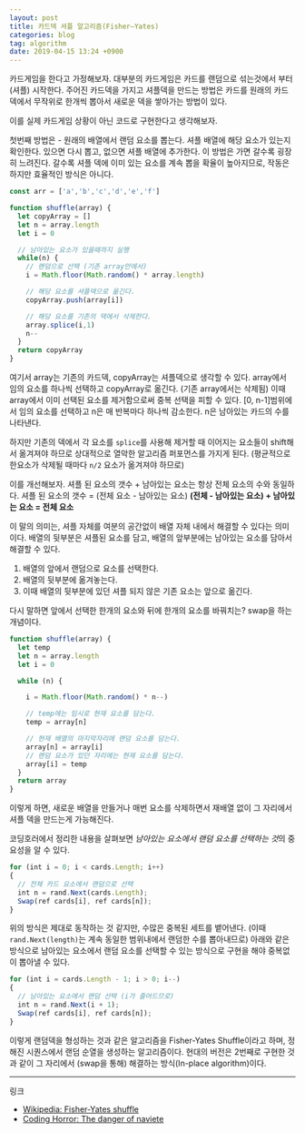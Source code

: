 ```yaml
---
layout: post
title: 카드덱 셔플 알고리즘(Fisher–Yates)
categories: blog
tag: algorithm
date: 2019-04-15 13:24 +0900
---
```

카드게임을 한다고 가정해보자. 대부분의 카드게임은 카드를 랜덤으로 섞는것에서 부터(셔플) 시작한다. 주어진 카드덱을 가지고 셔플덱을 만드는 방법은 카드를 원래의 카드덱에서 무작위로 한개씩 뽑아서 새로운 덱을 쌓아가는 방법이 있다.

이를 실제 카드게임 상황이 아닌 코드로 구현한다고 생각해보자.

첫번째 방법은 - 원래의 배열에서 랜덤 요소를 뽑는다. 셔플 배열에 해당 요소가 있는지 확인한다. 있으면 다시 뽑고, 없으면 셔플 배열에 추가한다.
이 방법은 가면 갈수록 굉장히 느려진다. 갈수록 셔플 덱에 이미 있는 요소를 계속 뽑을 확율이 높아지므로, 작동은 하지만 효율적인 방식은 아니다.


```js
const arr = ['a','b','c','d','e','f']

function shuffle(array) {
  let copyArray = []
  let n = array.length
  let i = 0

  // 남아있는 요소가 있을때까지 실행
  while(n) {
    // 랜덤으로 선택 (기존 array안에서)
    i = Math.floor(Math.random() * array.length)

    // 해당 요소를 셔플덱으로 옮긴다.
    copyArray.push(array[i])

    // 해당 요소를 기존의 덱에서 삭제한다.
    array.splice(i,1)
    n--
  }
  return copyArray
}
```

여기서 array는 기존의 카드덱, copyArray는 셔플덱으로 생각할 수 있다.
array에서 임의 요소를 하나씩 선택하고 copyArray로 옮긴다. (기존 array에서는 삭제됨)
이때 array에서 이미 선택된 요소를 제거함으로써 중복 선택을 피할 수 있다.
[0, n-1]범위에서 임의 요소를 선택하고 n은 매 반복마다 하나씩 감소한다. n은 남아있는 카드의 수를 나타낸다.

하지만 기존의 덱에서 각 요소를 `splice`를 사용해 제거할 때 이어지는 요소들이 shift해서 옮겨져야 하므로 상대적으로 열악한 알고리즘 퍼포먼스를 가지게 된다. (평균적으로 한요소가 삭제될 때마다 `n/2` 요소가 옮겨져야 하므로)

이를 개선해보자.
셔플 된 요소의 갯수 + 남아있는 요소는 항상 전체 요소의 수와 동일하다.
셔플 된 요소의 갯수 = (전체 요소 - 남아있는 요소)
**(전체 - 남아있는 요소) + 남아있는 요소 = 전체 요소**

이 말의 의미는, 셔플 자체를 여분의 공간없이 배열 자체 내에서 해결할 수 있다는 의미이다.
배열의 뒷부분은 셔플된 요소를 담고, 배열의 앞부분에는 남아있는 요소를 담아서 해결할 수 있다.

1. 배열의 앞에서 랜덤으로 요소를 선택한다.
2. 배열의 뒷부분에 옮겨놓는다.
3. 이때 배열의 뒷부분에 있던 셔플 되지 않은 기존 요소는 앞으로 옮긴다.

다시 말하면 앞에서 선택한 한개의 요소와 뒤에 한개의 요소를 바꿔치는? swap을 하는 개념이다.


```js
function shuffle(array) {
  let temp
  let n = array.length
  let i = 0

  while (n) {

    i = Math.floor(Math.random() * n--)

    // temp에는 임시로 현재 요소를 담는다.
    temp = array[n]

    // 현재 배열의 마지막자리에 랜덤 요소를 담는다.
    array[n] = array[i]
    // 랜덤 요소가 있던 자리에는 현재 요소를 담는다.
    array[i] = temp
  }
  return array
}
```

이렇게 하면, 새로운 배열을 만들거나 매번 요소를 삭제하면서 재배열 없이 그 자리에서 셔플 덱을 만드는게 가능해진다.


코딩호러에서 정리한 내용을 살펴보면 *남아있는 요소에서 랜덤 요소를 선택하는 것*의 중요성을 알 수 있다.

```js
for (int i = 0; i < cards.Length; i++)
{
  // 전체 카드 요소에서 랜덤으로 선택
  int n = rand.Next(cards.Length);
  Swap(ref cards[i], ref cards[n]);
}
```

위의 방식은 제대로 동작하는 것 같지만, 수많은 중복된 세트를 뱉어낸다. (이때 `rand.Next(length)`는 계속 동일한 범위내에서 랜덤한 수를 뽑아내므로) 아래와 같은 방식으로 남아있는 요소에서 랜덤 요소를 선택할 수 있는 방식으로 구현을 해야 중복없이 뽑아낼 수 있다.


```js
for (int i = cards.Length - 1; i > 0; i--)
{
  // 남아있는 요소에서 랜덤 선택 (i가 줄어드므로)
  int n = rand.Next(i + 1);
  Swap(ref cards[i], ref cards[n]);
}
```


이렇게 랜덤덱을 형성하는 것과 같은 알고리즘을 Fisher-Yates Shuffle이라고 하며, 정해진 시퀀스에서 랜덤 순열을 생성하는 알고리즘이다.
현대의 버전은 2번째로 구현한 것과 같이 그 자리에서 (swap을 통해) 해결하는 방식(In-place algorithm)이다.


---

링크
- [Wikipedia: Fisher-Yates shuffle](https://en.wikipedia.org/wiki/Fisher%E2%80%93Yates_shuffle)
- [Coding Horror: The danger of naviete](https://blog.codinghorror.com/the-danger-of-naivete/)
